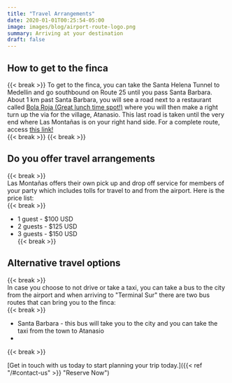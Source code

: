 ```yaml
---
title: "Travel Arrangements"
date: 2020-01-01T00:25:54-05:00
image: images/blog/airport-route-logo.png
summary: Arriving at your destination  
draft: false
---
```


## How to get to the finca  
{{< break >}}
To get to the finca, you can take the Santa Helena Tunnel to Medellin and go southbound on Route 25 until you pass Santa Barbara.  About 1 km past Santa Barbara, you will see a road next to a restaurant called [Bola Roja (Great lunch time spot!)](https://www.google.com/maps/place/Estadero+Bola+Roja/@5.8618994,-75.5586217,17z) where you will then make a right turn up the via for the village, Atanasio. This last road is taken until the very end where Las Montañas is on your right hand side. For a complete route, access [this link!](https://onthegomap.com/s/oo78i3g9)   
{{< break >}}
{{< break >}}  

## Do you offer travel arrangements     
{{< break >}}  
Las Montañas offers their own pick up and drop off service for members of your party which includes tolls for travel to and from the airport.  Here is the price list:  
{{< break >}}  
- 1 guest - $100 USD  
- 2 guests - $125 USD  
- 3 guests - $150 USD  
{{< break >}}  
  
## Alternative travel options    
{{< break >}}  
In case you choose to not drive or take a taxi, you can take a bus to the city from the airport and when arriving to "Terminal Sur" there are two bus routes that can bring you to the finca:  
{{< break >}}  
- Santa Barbara - this bus will take you to the city and you can take the taxi from the town to Atanasio  
- 
{{< break >}}  

  
[Get in touch with us today to start planning your trip today.]({{< ref "/#contact-us" >}} "Reserve Now")



